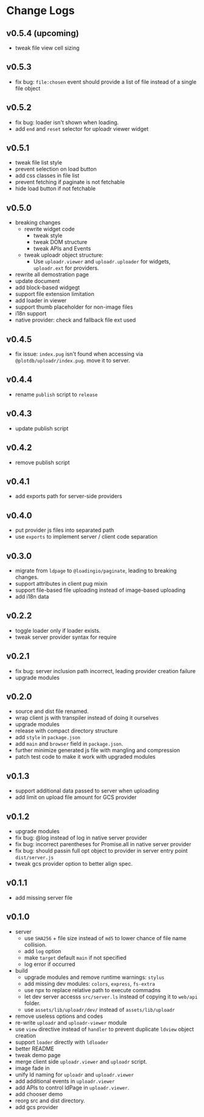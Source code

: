 # Change Logs

## v0.5.4 (upcoming)

 - tweak file view cell sizing


## v0.5.3

 - fix bug: `file:chosen` event should provide a list of file instead of a single file object


## v0.5.2

 - fix bug: loader isn't shown when loading.
 - add `end` and `reset` selector for uploadr viewer widget


## v0.5.1

 - tweak file list style
 - prevent selection on load button
 - add css classes in file list
 - prevent fetching if paginate is not fetchable
 - hide load button if not fetchable


## v0.5.0

 - breaking changes
   - rewrite widget code
     - tweak style
     - tweak DOM structure
     - tweak APIs and Events
   - tweak uploadr object structure:
     - Use `uploadr.viewer` and `uploadr.uploader` for widgets, `uploadr.ext` for providers.
 - rewrite all demostration page
 - update document
 - add block-based widgegt
 - support file extension limitation
 - add loader in viewer
 - support thumb placeholder for non-image files
 - i18n support
 - native provider: check and fallback file ext used


## v0.4.5

 - fix issue: `index.pug` isn't found when accessing via `@plotdb/uploadr/index.pug`. move it to server.


## v0.4.4

 - rename `publish` script to `release`


## v0.4.3

 - update publish script


## v0.4.2

 - remove publish script


## v0.4.1

 - add exports path for server-side providers


## v0.4.0

 - put provider js files into separated path
 - use `exports` to implement server / client code separation


## v0.3.0

 - migrate from `ldpage` to `@loadingio/paginate`, leading to breaking changes.
 - support attributes in client pug mixin
 - support file-based file uploading instead of image-based uploading
 - add i18n data


## v0.2.2

 - toggle loader only if loader exists.
 - tweak server provider syntax for require


## v0.2.1

 - fix bug: server inclusion path incorrect, leading provider creation failure
 - upgrade modules


## v0.2.0

 - source and dist file renamed.
 - wrap client js with transpiler instead of doing it ourselves
 - upgrade modules
 - release with compact directory structure
 - add `style` in `package.json`
 - add `main` and `browser` field in `package.json`.
 - further minimize generated js file with mangling and compression
 - patch test code to make it work with upgraded modules


## v0.1.3

 - support additional data passed to server when uploading
 - add limit on upload file amount for GCS provider


## v0.1.2

 - upgrade modules
 - fix bug: @log instead of log in native server provider
 - fix bug: incorrect parentheses for Promise.all in native server provider
 - fix bug: should passin full opt object to provider in server entry point `dist/server.js`
 - tweak gcs provider option to better align spec.


## v0.1.1

 - add missing server file


## v0.1.0

 - server
   - use `SHA256` + file size instead of `md5` to lower chance of file name collision.
   - add `log` option
   - make `target` default `main` if not specified
   - log error if occurred
 - build
   - upgrade modules and remove runtime warnings: `stylus`
   - add missing dev modules: `colors`, `express`, `fs-extra`
   - use npx to replace relative path to execute commadns
   - let dev server accesss `src/server.ls` instead of copying it to `web/api` folder.
   - use `assets/lib/uploadr/dev/` instead of `assets/lib/uploadr`
 - remove useless options and codes
 - re-write `uploadr` and `uploadr-viewer` module
 - use `view` directive instead of `handler` to prevent duplicate `ldview` object creation
 - support `loader` directly with `ldloader`
 - better README 
 - tweak demo page
 - merge client side `uploadr.viewer` and `uploadr` script.
 - image fade in
 - unify ld naming for `uploadr` and `uploadr.viewer`
 - add additional events in `uploadr.viewer`
 - add APIs to control ldPage in `uploadr.viewer`.
 - add chooser demo
 - reorg src and dist directory.
 - add gcs provider
